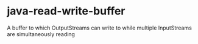# java-read-write-buffer
A buffer to which OutputStreams can write to while multiple InputStreams are simultaneously reading
